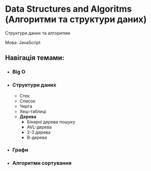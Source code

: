 # Data Structures and Algoritms (Алгоритми та структури даних)
Структури даних та алгоритми 

Мова: JavaScript
## Навігація темами:
- ### Big O
- ### Структури даних
    - Стек
    - Список
    - Черга
    - Хеш-таблиці
    - __Дерева__
        - Бінарні дерева пошуку
        - AVL-дерева
        - 2-3 дерева
        - B-дерева
- ### Графи
- ### Алгоритми сортування